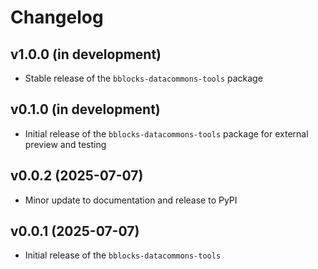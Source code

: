 # Changelog

## v1.0.0 (in development)
- Stable release of the `bblocks-datacommons-tools` package

## v0.1.0 (in development)
- Initial release of the `bblocks-datacommons-tools` package for external preview and testing

## v0.0.2 (2025-07-07)
- Minor update to documentation and release to PyPI

## v0.0.1 (2025-07-07)
- Initial release of the `bblocks-datacommons-tools`